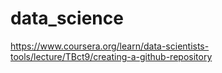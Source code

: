# data_science
https://www.coursera.org/learn/data-scientists-tools/lecture/TBct9/creating-a-github-repository
